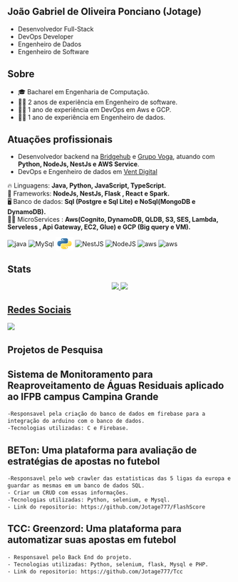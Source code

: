 ## João Gabriel de Oliveira Ponciano (Jotage)
* Desenvolvedor Full-Stack
* DevOps Developer
* Engenheiro de Dados
* Engenheiro de Software

## Sobre

* 🎓 Bacharel em Engenharia de Computação.
* 🧑‍💻 2 anos de experiência em Engenheiro de software.
* 🧑‍💻 1 ano de experiência em DevOps em Aws e GCP.
* 🧑‍💻 1 ano de experiência em Engenheiro de dados.

## Atuações profissionais

* Desenvolvedor backend na [Bridgehub](https://www.bridgehub.com.br/) e [Grupo Voga](https://grupovoga.com/), atuando com <strong>Python, NodeJs, NestJs e AWS Service</strong>.
* DevOps e Engenheiro de dados em [Vent Digital](https://vent.digital/)

<p align="left">
   🔥 Linguagens: <strong>Java, Python, JavaScript, TypeScript.</strong> <br>
   💼 Frameworks: <strong> NodeJs, NestJs, Flask , React e Spark.</strong><br>
   🖥️ Banco de dados: <strong> Sql (Postgre e Sql Lite) e NoSql(MongoDB e DynamoDB).</strong><br>
   👨‍💻 MicroServices : <strong> Aws(Cognito, DynamoDB, QLDB, S3, SES, Lambda, Serveless , Api Gateway, EC2, Glue) e GCP (Big query e VM).</strong><br>
  
  
</p>


<div>
  <img align="center" alt="java" height="30" width="40"  src="https://cdn.jsdelivr.net/gh/devicons/devicon/icons/java/java-original.svg" />
  <img align="center" alt="MySql" height="30" width="40" src="https://cdn.jsdelivr.net/gh/devicons/devicon/icons/mysql/mysql-original.svg" />
   <img align="center" alt="Python" height="30" width="40" src="https://raw.githubusercontent.com/devicons/devicon/master/icons/python/python-original.svg">
  <img align="center" alt="NestJS" height="30" width="40" src="https://cdn.icon-icons.com/icons2/2699/PNG/512/nestjs_logo_icon_169927.png">
  <img align="center" alt="NodeJS" height="30" width="40" src="https://upload.wikimedia.org/wikipedia/commons/thumb/d/d9/Node.js_logo.svg/1280px-Node.js_logo.svg.png">
  <img align="center" alt="aws" height="30" width="40" src="https://upload.wikimedia.org/wikipedia/commons/thumb/5/5c/AWS_Simple_Icons_AWS_Cloud.svg/2560px-AWS_Simple_Icons_AWS_Cloud.svg.png">
  <img align="center" alt="aws" height="30" width="40" src="https://upload.wikimedia.org/wikipedia/commons/thumb/a/a7/React-icon.svg/1200px-React-icon.svg.png">
</div>

## Stats

<div align="center">
  <a href="https://github.com/Jotage777">
  <img height="180em" src="https://github-readme-stats.vercel.app/api?username=Jotage777&show_icons=true&theme=dark&include_all_commits=true&count_private=true"/>
  <img height="180em" src="https://github-readme-stats.vercel.app/api/top-langs/?username=Jotage777&layout=compact&langs_count=7&theme=dark"/>
</div>
  
  
 ## Redes Sociais 
  <div> 
  
  <a href="https://www.linkedin.com/in/gabriel-oliveira-718214207/" target="_blank"><img src="https://img.shields.io/badge/-LinkedIn-%230077B5?style=for-the-badge&logo=linkedin&logoColor=white" target="_blank"></a> 

  </div>
 
 ## Projetos de Pesquisa 
  <div> 
  
 ## Sistema de Monitoramento para Reaproveitamento de Águas Residuais aplicado ao IFPB campus Campina Grande
    -Responsavel pela criação do banco de dados em firebase para a integração do arduino com o banco de dados.
    -Tecnologias utilizadas: C e Firebase.
    
 ## BETon: Uma plataforma para avaliação de estratégias de apostas no futebol
    -Responsavel pelo web crawler das estatisticas das 5 ligas da europa e guardar as mesmas em um banco de dados SQL.
    - Criar um CRUD com essas informações.
    -Tecnologias utilizadas: Python, selenium, e Mysql.
    - Link do repositorio: https://github.com/Jotage777/FlashScore
    
 ## TCC: Greenzord: Uma  plataforma para automatizar suas apostas em futebol
    - Responsavel pelo Back End do projeto.
    - Tecnologias utilizadas: Python, selenium, flask, Mysql e PHP.
    - Link do repositorio: https://github.com/Jotage777/Tcc
 

  </div>
